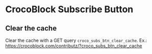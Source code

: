# CrocoBlock Subscribe Button

## Clear the cache

Clear the cache with a GET query `croco_subs_btn_clear_cache`.
Ex.: https://crocoblock.com/contributz/?croco_subs_btn_clear_cache